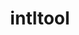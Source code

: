 ---
title: "intltool"
layout: cache
categories: [package, develop]
meta: {"compilers": ["gcc@=11.1.0", "gcc@=11.4.0"], "num_specs": 6, "num_specs_by_stack": {"data-vis-sdk": 3, "e4s": 3, "hep": 3, "root": 6}, "oss": ["ubuntu20.04", "ubuntu22.04"], "platforms": ["linux"], "stacks": ["data-vis-sdk", "e4s", "hep", "root"], "targets": ["x86_64_v3"], "versions": ["0.51.0"]}
spec_details: [{"compiler": "gcc@=11.1.0", "hash": "2lrnnmwlhj2xhl2pz5csig7r3pvp3rr4", "os": "ubuntu20.04", "platform": "linux", "size": "-", "stacks": ["data-vis-sdk", "root"], "target": "x86_64_v3", "variants": ["build_system=autotools", "patches=ca9d656"], "versions": ["0.51.0"]}, {"compiler": "gcc@=11.1.0", "hash": "5ywf7wb4xven74jsdycuovtootijun54", "os": "ubuntu20.04", "platform": "linux", "size": "-", "stacks": ["data-vis-sdk", "root"], "target": "x86_64_v3", "variants": ["build_system=autotools", "patches=ca9d656"], "versions": ["0.51.0"]}, {"compiler": "gcc@=11.4.0", "hash": "7cfitoqfsnjudbtskvnsb46ppwcgclhp", "os": "ubuntu22.04", "platform": "linux", "size": "-", "stacks": ["e4s", "hep", "root"], "target": "x86_64_v3", "variants": ["build_system=autotools", "patches=ca9d656"], "versions": ["0.51.0"]}, {"compiler": "gcc@=11.4.0", "hash": "dapldzlgy7zul6rwdxtith6dtu6e6v5x", "os": "ubuntu22.04", "platform": "linux", "size": "-", "stacks": ["e4s", "hep", "root"], "target": "x86_64_v3", "variants": ["build_system=autotools", "patches=ca9d656"], "versions": ["0.51.0"]}, {"compiler": "gcc@=11.4.0", "hash": "kujt5xvqounwlrxguxueg6ypdejqa2kd", "os": "ubuntu22.04", "platform": "linux", "size": "-", "stacks": ["e4s", "hep", "root"], "target": "x86_64_v3", "variants": ["build_system=autotools", "patches=ca9d656"], "versions": ["0.51.0"]}, {"compiler": "gcc@=11.1.0", "hash": "txvuio6ddktznrb4yvesfku473qdvsvc", "os": "ubuntu20.04", "platform": "linux", "size": "-", "stacks": ["data-vis-sdk", "root"], "target": "x86_64_v3", "variants": ["build_system=autotools", "patches=ca9d656"], "versions": ["0.51.0"]}]
---